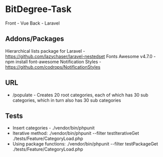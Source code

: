 # BitDegree-Task

Front - Vue
Back - Laravel

## Addons/Packages

Hierarchical lists package for Laravel - https://github.com/lazychaser/laravel-nestedset
Fonts Awesome v4.7.0 - npm install font-awesome
Notification Styles - https://github.com/codrops/NotificationStyles

## URL

- /populate - Creates 20 root categories, each of which has 30 sub categories, which in turn also has 30 sub categories

## Tests

- Insert categories - ./vendor/bin/phpunit
- Iterative method: ./vendor/bin/phpunit --filter testIterativeGet ./tests/Feature/CategoryLoad.php 
- Using package functions: ./vendor/bin/phpunit --filter testPackageGet ./tests/Feature/CategoryLoad.php
